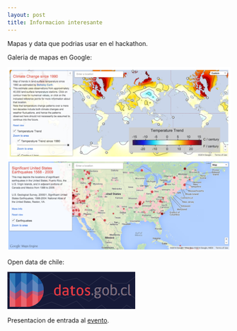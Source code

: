 ```yaml
---
layout: post
title: Informacion interesante
---
```


Mapas y data que podrias usar en el hackathon.

<!--more-->

Galeria de mapas en Google:

<a href="https://maps.google.com/gallery/details?id=zttWLnOPAlrs.kL9OYgayKkmo&hl=en">
  <img class="center-image" src="/public/images/posts/climate-map.png">
</a>

<a href="https://maps.google.com/gallery/details?id=z4f-ZuCLmiKg.kiuI78A0MI2A&hl=en">
  <img class="center-image" src="/public/images/posts/earthquake-map.png">
</a>

Open data de chile:

<a href="http://datos.gob.cl/">
  <img class="center-image" src="/public/images/posts/data-chile.png">
</a>

Presentacion de entrada al [evento](https://docs.google.com/presentation/d/1AMQbuGzSj1J2-Q33N7LEB5whR179vRFPwjeFYl51pyU/edit#slide=id.p17).
